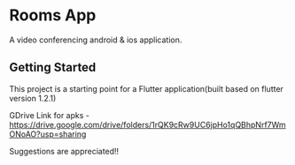 # Rooms App

A video conferencing android & ios application.

## Getting Started

This project is a starting point for a Flutter application(built based on flutter version 1.2.1)

GDrive Link for apks -  https://drive.google.com/drive/folders/1rQK9cRw9UC6jpHo1qQBhpNrf7WmONoAO?usp=sharing

Suggestions are appreciated!!
